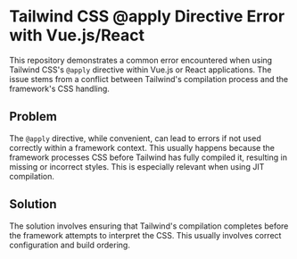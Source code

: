 # Tailwind CSS @apply Directive Error with Vue.js/React

This repository demonstrates a common error encountered when using Tailwind CSS's `@apply` directive within Vue.js or React applications. The issue stems from a conflict between Tailwind's compilation process and the framework's CSS handling.

## Problem

The `@apply` directive, while convenient, can lead to errors if not used correctly within a framework context. This usually happens because the framework processes CSS before Tailwind has fully compiled it, resulting in missing or incorrect styles.  This is especially relevant when using JIT compilation.

## Solution

The solution involves ensuring that Tailwind's compilation completes before the framework attempts to interpret the CSS. This usually involves correct configuration and build ordering.